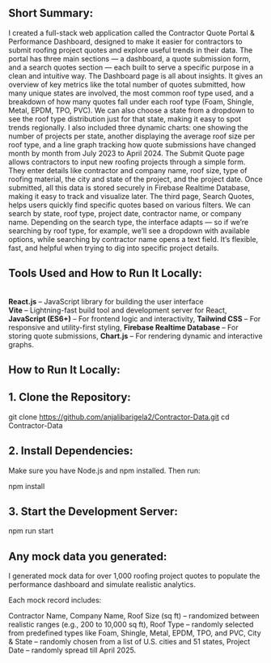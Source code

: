 ## Short Summary:

I created a full-stack web application called the Contractor Quote Portal & Performance Dashboard, designed to make it easier for contractors to submit roofing project quotes and explore useful trends in their data.
The portal has three main sections — a dashboard, a quote submission form, and a search quotes section — each built to serve a specific purpose in a clean and intuitive way.
The Dashboard page is all about insights. It gives an overview of key metrics like the total number of quotes submitted, how many unique states are involved, the most common roof type used, and a breakdown of how many quotes fall under each roof type (Foam, Shingle, Metal, EPDM, TPO, PVC). We can also choose a state from a dropdown to see the roof type distribution just for that state, making it easy to spot trends regionally. I also included three dynamic charts: one showing the number of projects per state, another displaying the average roof size per roof type, and a line graph tracking how quote submissions have changed month by month from July 2023 to April 2024.
The Submit Quote page allows contractors to input new roofing projects through a simple form. They enter details like contractor and company name, roof size, type of roofing material, the city and state of the project, and the project date. Once submitted, all this data is stored securely in Firebase Realtime Database, making it easy to track and visualize later.
The third page, Search Quotes, helps users quickly find specific quotes based on various filters. We can search by state, roof type, project date, contractor name, or company name. Depending on the search type, the interface adapts — so if we’re searching by roof type, for example, we’ll see a dropdown with available options, while searching by contractor name opens a text field. It’s flexible, fast, and helpful when trying to dig into specific project details.

## Tools Used and How to Run It Locally:

<br> **React.js** – JavaScript library for building the user interface <br />
**Vite** – Lightning-fast build tool and development server for React,
**JavaScript (ES6+)** – For frontend logic and interactivity,
**Tailwind CSS** – For responsive and utility-first styling,
**Firebase Realtime Database** – For storing quote submissions,
**Chart.js** – For rendering dynamic and interactive graphs.

## How to Run It Locally:

## 1.	Clone the Repository:

git clone https://github.com/anjalibarigela2/Contractor-Data.git
cd Contractor-Data

## 2. Install Dependencies:
Make sure you have Node.js and npm installed. Then run:

npm install

## 3. Start the Development Server:

npm run start

## Any mock data you generated:

I generated mock data for over 1,000 roofing project quotes to populate the performance dashboard and simulate realistic analytics.

Each mock record includes:

Contractor Name,
Company Name,
Roof Size (sq ft) – randomized between realistic ranges (e.g., 200 to 10,000 sq ft),
Roof Type – randomly selected from predefined types like Foam, Shingle, Metal, EPDM, TPO, and PVC,
City & State – randomly chosen from a list of U.S. cities and 51 states,
Project Date – randomly spread till April 2025.




